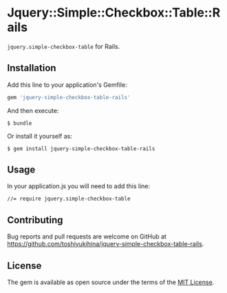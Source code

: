 # Jquery::Simple::Checkbox::Table::Rails

`jquery.simple-checkbox-table` for Rails.

## Installation

Add this line to your application's Gemfile:

```ruby
gem 'jquery-simple-checkbox-table-rails'
```

And then execute:

    $ bundle

Or install it yourself as:

    $ gem install jquery-simple-checkbox-table-rails

## Usage

In your application.js you will need to add this line:

    //= require jquery.simple-checkbox-table

## Contributing

Bug reports and pull requests are welcome on GitHub at https://github.com/toshiyukihina/jquery-simple-checkbox-table-rails.

## License

The gem is available as open source under the terms of the [MIT License](https://opensource.org/licenses/MIT).
